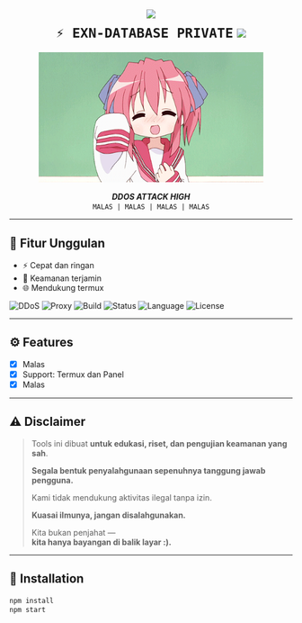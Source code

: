 <h1 align="center">
  <img src="https://media.tenor.com/BnQfD3F1xF4AAAAC/anime-hacker.gif" width="400"/><br>
  <code>⚡ EXN-DATABASE PRIVATE</code>
  <img src="https://readme-typing-svg.herokuapp.com?font=Fira+Code&size=25&pause=1000&color=FF4444&center=true&vCenter=true&width=435&lines=Created+By+Zakrenz" />
</h1>

<p align="center">
  <img src="source.gif" width="400"/>
</p>

<p align="center">
  <b><i>DDOS ATTACK HIGH</i></b><br>
  <code>MALAS | MALAS | MALAS | MALAS</code><br>
</p>

---

## 🚀 Fitur Unggulan

- ⚡ Cepat dan ringan
- 🔐 Keamanan terjamin
- 🌐 Mendukung termux

![DDoS](https://img.shields.io/badge/mode-DDoS_L7-darkred?style=for-the-badge&logo=tor)
![Proxy](https://img.shields.io/badge/proxy-enabled-black?style=for-the-badge&logo=cloudflare)
![Build](https://img.shields.io/badge/build-passing-brightgreen?style=for-the-badge&logo=github)
![Status](https://img.shields.io/badge/status-active-blueviolet?style=for-the-badge&logo=visual-studio-code)
![Language](https://img.shields.io/badge/language-Go-blue?style=for-the-badge&logo=go)
![License](https://img.shields.io/badge/license-MIT-yellow?style=for-the-badge&logo=book)

---

## ⚙️ Features

- [x] Malas
- [x] Support: Termux dan Panel
- [x] Malas

---

## ⚠️ Disclaimer

> Tools ini dibuat **untuk edukasi, riset, dan pengujian keamanan yang sah**.  
>  
> **Segala bentuk penyalahgunaan sepenuhnya tanggung jawab pengguna.**  
>  
> Kami tidak mendukung aktivitas ilegal tanpa izin.  
>  
> **Kuasai ilmunya, jangan disalahgunakan.**  
>  
> Kita bukan penjahat —  
> **kita hanya bayangan di balik layar :).**

---

## 🚀 Installation 

```bash
npm install
npm start
